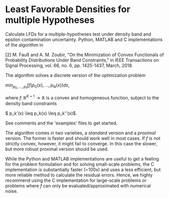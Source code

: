 # Least Favorable Densities for multiple Hypotheses

Calculate LFDs for a multiple-hypotheses test under density band and epsilon contamination uncertainty. Python, MATLAB and C implementations of the algorithm in 

[2] M. Fauß and A. M. Zoubir, "On the Minimization of Convex Functionals of Probability Distributions Under Band Constraints," in IEEE Transactions on Signal Processing, vol. 66, no. 6, pp. 1425-1437, March, 2018.

The algorithm solves a discrete version of the optimization problem

$min_{p_0, \ldots, p_1} \int f(p_0(x), ..., p_N(x)) dx$,

where $f \colon \mathbb{R}^{K+1} \to \mathbb{R}$ is a convex and homogeneous function, subject to the density band constraints

$ p_k'(x) \leq p_k(x) \leq p_k''(x)$.

See comments and the 'examples' files to get started.

The algorithm comes in two varieties, a *standard* version and a *proximal* version. The former is faster and should work well in most cases. If $f$ is not strictly convex, however, it might fail to converge. In this case the slower, but more robust proximal version should be used. 

While the Python and MATLAB implementations are useful to get a feeling for the problem formulation and for solving small-scale problems, the C implementation is substantially faster (~100x) and uses a less efficient, but more reliable method to calculate the residual errors. Hence, we highly recommend using the C implementation for large-scale problems or problems where $f$ can only be evaluated/approximated with numerical noise. 